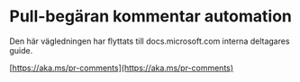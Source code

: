 # <a name="pull-request-comment-automation"></a>Pull-begäran kommentar automation

Den här vägledningen har flyttats till docs.microsoft.com interna deltagares guide.

[https://aka.ms/pr-comments](https://aka.ms/pr-comments)
